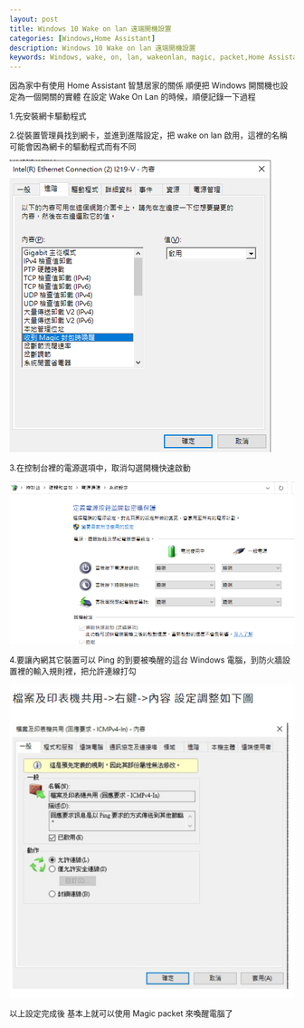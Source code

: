 ```yaml
---
layout: post
title: Windows 10 Wake on lan 遠端開機設置
categories: [Windows,Home Assistant]
description: Windows 10 Wake on lan 遠端開機設置
keywords: Windows, wake, on, lan, wakeonlan, magic, packet,Home Assistant,HA,智能家居,智能居家,居家自動化
---
```


因為家中有使用 Home Assistant 智慧居家的關係
順便把 Windows 開關機也設定為一個開關的實體
在設定 Wake On Lan 的時候，順便記錄一下過程


1.先安裝網卡驅動程式

2.從裝置管理員找到網卡，並進到進階設定，把 wake on lan 啟用，這裡的名稱可能會因為網卡的驅動程式而有不同

![網卡設定](/assets/img/posts/windows/lan.png)

3.在控制台裡的電源選項中，取消勾選開機快速啟動

![電源設定](/assets/img/posts/windows/power.png)

4.要讓內網其它裝置可以 Ping 的到要被喚醒的這台 Windows 電腦，到防火牆設置裡的輸入規則裡，把允許連線打勾

![Firewall設定](/assets/img/posts/windows/firewall.png)


以上設定完成後
基本上就可以使用 Magic packet 來喚醒電腦了
